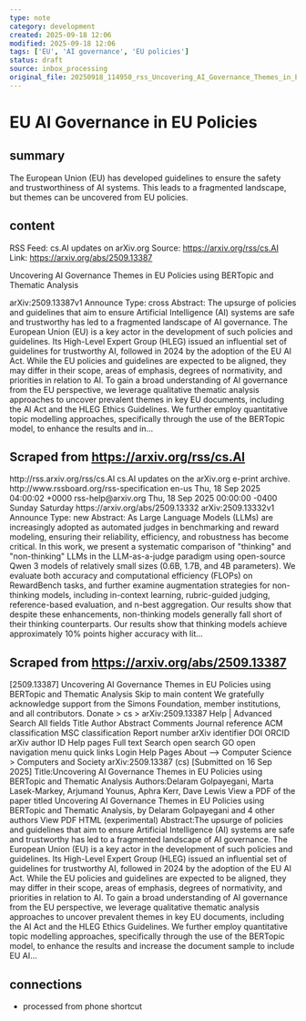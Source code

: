 ```yaml
---
type: note
category: development
created: 2025-09-18 12:06
modified: 2025-09-18 12:06
tags: ['EU', 'AI governance', 'EU policies']
status: draft
source: inbox_processing
original_file: 20250918_114950_rss_Uncovering_AI_Governance_Themes_in_EU_Policies_usi.txt
---
```


# EU AI Governance in EU Policies

## summary
The European Union (EU) has developed guidelines to ensure the safety and trustworthiness of AI systems. This leads to a fragmented landscape, but themes can be uncovered from EU policies.

## content
RSS Feed: cs.AI updates on arXiv.org
Source: https://arxiv.org/rss/cs.AI
Link: https://arxiv.org/abs/2509.13387

Uncovering AI Governance Themes in EU Policies using BERTopic and Thematic Analysis

arXiv:2509.13387v1 Announce Type: cross Abstract: The upsurge of policies and guidelines that aim to ensure Artificial Intelligence (AI) systems are safe and trustworthy has led to a fragmented landscape of AI governance. The European Union (EU) is a key actor in the development of such policies and guidelines. Its High-Level Expert Group (HLEG) issued an influential set of guidelines for trustworthy AI, followed in 2024 by the adoption of the EU AI Act. While the EU policies and guidelines are expected to be aligned, they may differ in their scope, areas of emphasis, degrees of normativity, and priorities in relation to AI. To gain a broad understanding of AI governance from the EU perspective, we leverage qualitative thematic analysis approaches to uncover prevalent themes in key EU documents, including the AI Act and the HLEG Ethics Guidelines. We further employ quantitative topic modelling approaches, specifically through the use of the BERTopic model, to enhance the results and in...

## Scraped from https://arxiv.org/rss/cs.AI
<?xml version='1.0' encoding='UTF-8'?>
<rss xmlns:arxiv="http://arxiv.org/schemas/atom" xmlns:dc="http://purl.org/dc/elements/1.1/" xmlns:atom="http://www.w3.org/2005/Atom" xmlns:content="http://purl.org/rss/1.0/modules/content/" version="2.0">
  <channel>
    <title>cs.AI updates on arXiv.org</title>
    <link>http://rss.arxiv.org/rss/cs.AI</link>
    <description>cs.AI updates on the arXiv.org e-print archive.</description>
    <atom:link href="http://rss.arxiv.org/rss/cs.AI" rel="self" type="application/rss+xml"/>
    <docs>http://www.rssboard.org/rss-specification</docs>
    <language>en-us</language>
    <lastBuildDate>Thu, 18 Sep 2025 04:00:02 +0000</lastBuildDate>
    <managingEditor>rss-help@arxiv.org</managingEditor>
    <pubDate>Thu, 18 Sep 2025 00:00:00 -0400</pubDate>
    <skipDays>
      <day>Sunday</day>
      <day>Saturday</day>
    </skipDays>
    <item>
      <title>Explicit Reasoning Makes Better Judges: A Systematic Study on Accuracy, Efficiency, and Robustness</title>
      <link>https://arxiv.org/abs/2509.13332</link>
      <description>arXiv:2509.13332v1 Announce Type: new 
Abstract: As Large Language Models (LLMs) are increasingly adopted as automated judges in benchmarking and reward modeling, ensuring their reliability, efficiency, and robustness has become critical. In this work, we present a systematic comparison of "thinking" and "non-thinking" LLMs in the LLM-as-a-judge paradigm using open-source Qwen 3 models of relatively small sizes (0.6B, 1.7B, and 4B parameters). We evaluate both accuracy and computational efficiency (FLOPs) on RewardBench tasks, and further examine augmentation strategies for non-thinking models, including in-context learning, rubric-guided judging, reference-based evaluation, and n-best aggregation. Our results show that despite these enhancements, non-thinking models generally fall short of their thinking counterparts. Our results show that thinking models achieve approximately 10% points higher accuracy with lit...


## Scraped from https://arxiv.org/abs/2509.13387
[2509.13387] Uncovering AI Governance Themes in EU Policies using BERTopic and Thematic Analysis Skip to main content We gratefully acknowledge support from the Simons Foundation, member institutions, and all contributors. Donate &gt; cs &gt; arXiv:2509.13387 Help | Advanced Search All fields Title Author Abstract Comments Journal reference ACM classification MSC classification Report number arXiv identifier DOI ORCID arXiv author ID Help pages Full text Search open search GO open navigation menu quick links Login Help Pages About --> Computer Science > Computers and Society arXiv:2509.13387 (cs) [Submitted on 16 Sep 2025] Title:Uncovering AI Governance Themes in EU Policies using BERTopic and Thematic Analysis Authors:Delaram Golpayegani, Marta Lasek-Markey, Arjumand Younus, Aphra Kerr, Dave Lewis View a PDF of the paper titled Uncovering AI Governance Themes in EU Policies using BERTopic and Thematic Analysis, by Delaram Golpayegani and 4 other authors View PDF HTML (experimental) Abstract:The upsurge of policies and guidelines that aim to ensure Artificial Intelligence (AI) systems are safe and trustworthy has led to a fragmented landscape of AI governance. The European Union (EU) is a key actor in the development of such policies and guidelines. Its High-Level Expert Group (HLEG) issued an influential set of guidelines for trustworthy AI, followed in 2024 by the adoption of the EU AI Act. While the EU policies and guidelines are expected to be aligned, they may differ in their scope, areas of emphasis, degrees of normativity, and priorities in relation to AI. To gain a broad understanding of AI governance from the EU perspective, we leverage qualitative thematic analysis approaches to uncover prevalent themes in key EU documents, including the AI Act and the HLEG Ethics Guidelines. We further employ quantitative topic modelling approaches, specifically through the use of the BERTopic model, to enhance the results and increase the document sample to include EU AI...


## connections
- processed from phone shortcut
